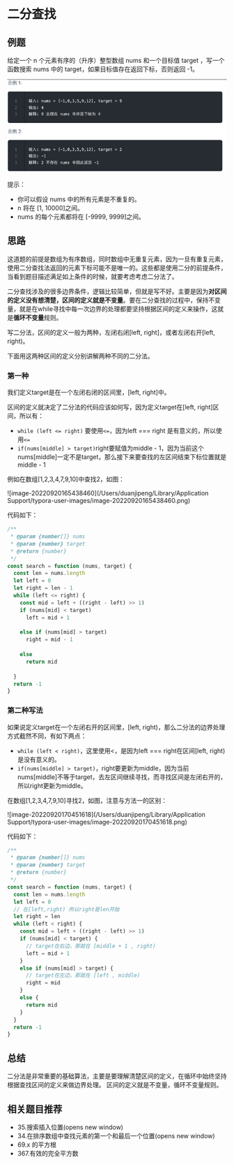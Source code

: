 # 二分查找

## 例题

给定一个 n 个元素有序的（升序）整型数组 nums 和一个目标值 target  ，写一个函数搜索 nums 中的 target，如果目标值存在返回下标，否则返回 -1。

![image-20220921105317781](https://raw.githubusercontent.com/kitiho/leetcode/main/assets/image-20220921105317781.png)

提示：

- 你可以假设 nums 中的所有元素是不重复的。
- n 将在 [1, 10000]之间。
- nums 的每个元素都将在 [-9999, 9999]之间。

## 思路

这道题的前提是数组为有序数组，同时数组中无重复元素，因为一旦有重复元素，使用二分查找法返回的元素下标可能不是唯一的。这些都是使用二分的前提条件，当看到题目描述满足如上条件的时候，就要考虑考虑二分法了。

二分查找涉及的很多边界条件，逻辑比较简单，但就是写不好。主要是因为**对区间的定义没有想清楚，区间的定义就是不变量**。要在二分查找的过程中，保持不变量，就是在while寻找中每一次边界的处理都要坚持根据区间的定义来操作，这就是**循环不变量**规则。

写二分法，区间的定义一般为两种，左闭右闭[left, right]，或者左闭右开[left, right)。

下面用这两种区间的定义分别讲解两种不同的二分法。

### 第一种

我们定义target是在一个左闭右闭的区间里，[left, right]中。

区间的定义就决定了二分法的代码应该如何写，因为定义target在[left, right]区间，所以有：

- `while (left <= right)` 要使用`<=`，因为left === right 是有意义的，所以使用`<=`
- `if(nums[middle] > target)`right要赋值为middle - 1，因为当前这个nums[middle]一定不是target，那么接下来要查找的左区间结束下标位置就是middle - 1

例如在数组[1,2,3,4,7,9,10]中查找2，如图：

![image-20220920165438460](/Users/duanjipeng/Library/Application Support/typora-user-images/image-20220920165438460.png)

代码如下：

```js
/**
 * @param {number[]} nums
 * @param {number} target
 * @return {number}
 */
const search = function (nums, target) {
  const len = nums.length
  let left = 0
  let right = len - 1
  while (left <= right) {
    const mid = left + ((right - left) >> 1)
    if (nums[mid] < target)
      left = mid + 1

    else if (nums[mid] > target)
      right = mid - 1

    else
      return mid

  }
  return -1
}
```

### 第二种写法

如果说定义target在一个左闭右开的区间里，[left, right)，那么二分法的边界处理方式截然不同，有如下两点：

- `while (left < right)`，这里使用<，是因为left === right在区间[left, right)是没有意义的。
- `if(nums[middle] > target)`，right要更新为middle，因为当前nums[middle]不等于target，去左区间继续寻找，而寻找区间是左闭右开的，所以right更新为middle。

在数组[1,2,3,4,7,9,10]寻找2，如图，注意与方法一的区别：

![image-20220920170451618](/Users/duanjipeng/Library/Application Support/typora-user-images/image-20220920170451618.png)

代码如下：

```js
/**
 * @param {number[]} nums
 * @param {number} target
 * @return {number}
 */
const search = function (nums, target) {
  const len = nums.length
  let left = 0
  // 在[left,right) 所以right是len开始
  let right = len
  while (left < right) {
    const mid = left + ((right - left) >> 1)
    if (nums[mid] < target) {
      // target在右边，那就在 [middle + 1 , right)
      left = mid + 1
    }
    else if (nums[mid] > target) {
      // target在左边，那就在 [left , middle)
      right = mid
    }
    else {
      return mid
    }
  }
  return -1
}
```
## 总结
二分法是非常重要的基础算法，主要是要理解清楚区间的定义，在循环中始终坚持根据查找区间的定义来做边界处理。
区间的定义就是不变量，循环不变量规则。

## 相关题目推荐
- 35.搜索插入位置(opens new window)
- 34.在排序数组中查找元素的第一个和最后一个位置(opens new window)
- 69.x 的平方根
- 367.有效的完全平方数
